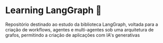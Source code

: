 # Learning LangGraph 👻

Repositório destinado ao estudo da biblioteca LangGraph, voltada para a criação de workflows, agentes e multi-agentes sob uma arquitetura de grafos, permitindo a criação de aplicações com IA's generativas
